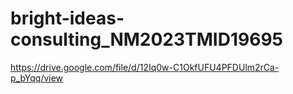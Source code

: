 # bright-ideas-consulting_NM2023TMID19695
https://drive.google.com/file/d/12Iq0w-C1OkfUFU4PFDUlm2rCa-p_bYqq/view
